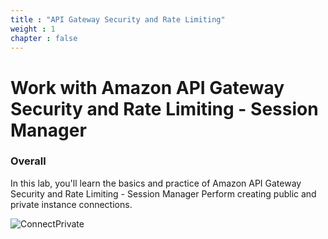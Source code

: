 ```yaml
---
title : "API Gateway Security and Rate Limiting"
weight : 1 
chapter : false
---
```

# Work with Amazon API Gateway Security and Rate Limiting - Session Manager

### Overall
 In this lab, you'll learn the basics and practice of Amazon  API Gateway Security and Rate Limiting - Session Manager
 Perform creating public and private instance connections. 

![ConnectPrivate](/API-Gateway-Security-and-Rate-Limiting/images/arc-5801.png) 

